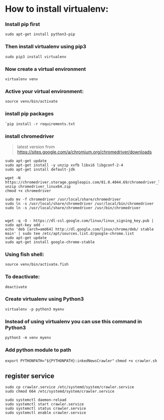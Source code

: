 # How to install virtualenv:

### Install **pip** first

    sudo apt-get install python3-pip

### Then install **virtualenv** using pip3

    sudo pip3 install virtualenv

### Now create a virtual environment

    virtualenv venv

### Active your virtual environment:

    source venv/bin/activate

### install pip packages

    `pip install -r requirements.txt


### install chromedriver

> latest version from https://sites.google.com/a/chromium.org/chromedriver/downloads
```
sudo apt-get update
sudo apt-get install -y unzip xvfb libxi6 libgconf-2-4
sudo apt-get install default-jdk 

wget -N https://chromedriver.storage.googleapis.com/81.0.4044.69/chromedriver_linux64.zip
unzip chromedriver_linux64.zip
chmod +x chromedriver

sudo mv -f chromedriver /usr/local/share/chromedriver
sudo ln -s /usr/local/share/chromedriver /usr/local/bin/chromedriver
sudo ln -s /usr/local/share/chromedriver /usr/bin/chromedriver


wget -q -O - https://dl-ssl.google.com/linux/linux_signing_key.pub | sudo apt-key add -
echo 'deb [arch=amd64] http://dl.google.com/linux/chrome/deb/ stable main' | sudo tee /etc/apt/sources.list.d/google-chrome.list
sudo apt-get update 
sudo apt-get install google-chrome-stable
```

### Using fish shell:

    source venv/bin/activate.fish

### To deactivate:

    deactivate

### Create virtualenv using Python3
    virtualenv -p python3 myenv

### Instead of using virtualenv you can use this command in Python3
    python3 -m venv myenv
    
### Add python module to path
   `export PYTHONPATH="${PYTHONPATH}:inkedNewsCrawler"`
 `chmod +x crawler.sh`
 
 
 
 ## register service
 
 ```shell script
sudo cp crawler.service /etc/systemd/system/crawler.service
sudo chmod 664 /etc/systemd/system/crawler.service

sudo systemctl daemon-reload
sudo systemctl start crawler.service
sudo systemctl status crawler.service
sudo systemctl enable crawler.service
```